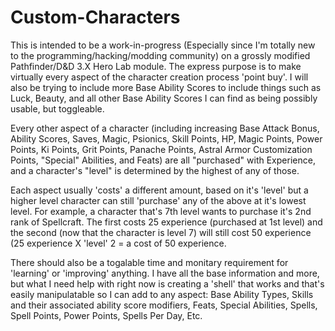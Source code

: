 # Custom-Characters
This is intended to be a work-in-progress (Especially since I'm totally new to the programming/hacking/modding community) on a grossly modified Pathfinder/D&amp;D 3.X Hero Lab module. The express purpose is to make virtually every aspect of the character creation process 'point buy'. I will also be trying to include more Base Ability Scores to include things such as Luck, Beauty, and all other Base Ability Scores I can find as being possibly usable, but toggleable. 

Every other aspect of a character (including increasing Base Attack Bonus, Ability Scores, Saves, Magic, Psionics, Skill Points, HP, Magic Points, Power Points, Ki Points, Grit Points, Panache Points, Astral Armor Customization Points, "Special" Abilities, and Feats) are all "purchased" with Experience, and a character's "level" is determined by the highest of any of those.

Each aspect usually 'costs' a different amount, based on it's 'level' but a higher level character can still 'purchase' any of the above at it's lowest level. For example, a character that's 7th level wants to purchase it's 2nd rank of Spellcraft. The first costs 25 experience (purchased at 1st level) and the second (now that the character is level 7) will still cost 50 experience (25 experience X 'level' 2 = a cost of 50 experience.

There should also be a togalable time and monitary requirement for 'learning' or 'improving' anything. 
I have all the base information and more, but what I need help with right now is creating a 'shell' that works and that's easily manipulatable so I can add to any aspect: Base Ability Types, Skills and their associated ability score modifiers, Feats, Special Abilities, Spells, Spell Points, Power Points, Spells Per Day, Etc.
